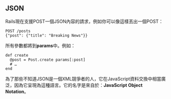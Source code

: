## JSON

Rails現在支援POST一個JSON內容的請求，例如你可以像這樣丟出一個POST：

	POST /posts
	{"post": {"title": "Breaking News"}}

所有參數都將到**params**中。例如：

	def create
	  @post = Post.create params[:post]
	  # …
	end

為了那些不知道JSON是一個XML競爭者的人，它在JavaScript資料交換中相當廣泛，因為它呈現為這種語言。它的名字是來自於：**JavaScript Object Notation**。